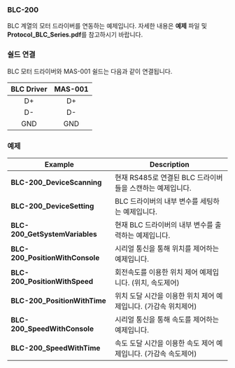 ### BLC-200

BLC 계열의 모터 드라이버를 연동하는 예제입니다. 자세한 내용은 **예제** 파일 및 **Protocol_BLC_Series.pdf**를 참고하시기 바랍니다.

### 쉴드 연결
BLC 모터 드라이버와 MAS-001 쉴드는 다음과 같이 연결됩니다.

| BLC Driver | MAS-001 |
|:-----------:|:----------------------:|
| D+ | D+ |
| D- | D- |
| GND | GND |

### 예제

| Example | Description  |
|-----------|----------------------|
| **BLC-200_DeviceScanning** | 현재 RS485로 연결된 BLC 드라이버들을 스캔하는 예제입니다. |
| **BLC-200_DeviceSetting** | BLC 드라이버의 내부 변수를 세팅하는 예제입니다. |
| **BLC-200_GetSystemVariables** | 현재 BLC 드라이버의 내부 변수를 출력하는 예제입니다. |
| **BLC-200_PositionWithConsole** | 시리얼 통신을 통해 위치를 제어하는 예제입니다. |
| **BLC-200_PositionWithSpeed** | 회전속도를 이용한 위치 제어 예제입니다. (위치, 속도제어) |
| **BLC-200_PositionWithTime** | 위치 도달 시간을 이용한 위치 제어 예제입니다. (가감속 위치제어) |
| **BLC-200_SpeedWithConsole** | 시리얼 통신을 통해 속도를 제어하는 예제입니다. |
| **BLC-200_SpeedWithTime** | 속도 도달 시간을 이용한 속도 제어 예제입니다. (가감속 속도제어) |